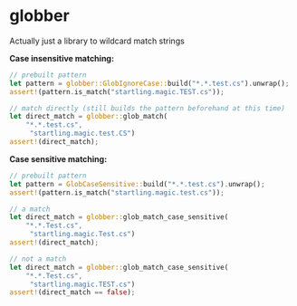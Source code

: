 # globber
Actually just a library to wildcard match strings

**Case insensitive matching:**
```rust
// prebuilt pattern
let pattern = globber::GlobIgnoreCase::build("*.*.test.cs").unwrap();
assert!(pattern.is_match("startling.magic.TEST.cs"));

// match directly (still builds the pattern beforehand at this time)
let direct_match = globber::glob_match(
    "*.*.test.cs",
     "startling.magic.test.CS")
assert!(direct_match);
```

**Case sensitive matching:**
```rust
// prebuilt pattern
let pattern = GlobCaseSensitive::build("*.*.test.cs").unwrap();
assert!(pattern.is_match("startling.magic.test.cs"));

// a match
let direct_match = globber::glob_match_case_sensitive(
    "*.*.Test.cs",
     "startling.magic.Test.cs")
assert!(direct_match);

// not a match
let direct_match = globber::glob_match_case_sensitive(
    "*.*.Test.cs",
     "startling.magic.TEST.cs")
assert!(direct_match == false);
```
